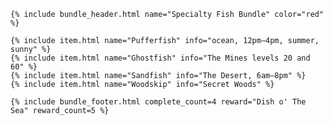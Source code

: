 <div class="bundle">

    {% include bundle_header.html name="Specialty Fish Bundle" color="red" %}

    {% include item.html name="Pufferfish" info="ocean, 12pm–4pm, summer, sunny" %}
    {% include item.html name="Ghostfish" info="The Mines levels 20 and 60" %}
    {% include item.html name="Sandfish" info="The Desert, 6am–8pm" %}
    {% include item.html name="Woodskip" info="Secret Woods" %}

    {% include bundle_footer.html complete_count=4 reward="Dish o' The Sea" reward_count=5 %}

</div>